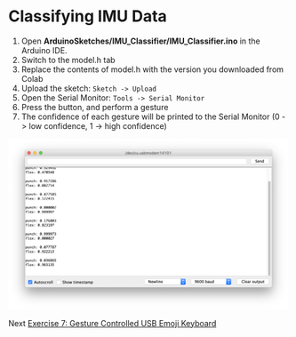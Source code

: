 # Classifying IMU Data

1. Open __ArduinoSketches/IMU_Classifier/IMU_Classifier.ino__ in the Arduino IDE.
1. Switch to the model.h tab
1. Replace the contents of model.h with the version you downloaded from Colab
1. Upload the sketch: `Sketch -> Upload`
1. Open the Serial Monitor: `Tools -> Serial Monitor`
1. Press the button, and perform a gesture
1. The confidence of each gesture will be printed to the Serial Monitor (0 -> low confidence, 1 -> high confidence)

![screenshot with output of the imu classifier sketch](../images/arduino-classifier.png)

Next [Exercise 7: Gesture Controlled USB Emoji Keyboard](exercise7.md)
